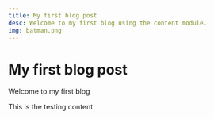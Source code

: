 ```yaml
---
title: My first blog post
desc: Welcome to my first blog using the content module.
img: batman.png
---
```

# My first blog post

Welcome to my first blog

This is the testing content